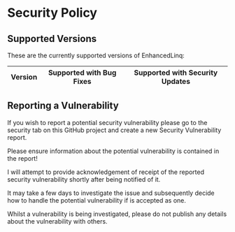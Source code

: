 # Security Policy

## Supported Versions

These are the currently supported versions of EnhancedLinq:

| Version | Supported with Bug Fixes | Supported with Security Updates |
| ------- | --------------------------|------------------------------- |

## Reporting a Vulnerability
If you wish to report a potential security vulnerability please go to the security tab on this GitHub project and create a new Security Vulnerability report. 

Please ensure information about the potential vulnerability is contained in the report!

I will attempt to provide acknowledgement of receipt of the reported security vulnerability shortly after being notified of it. 

It may take a few days to investigate the issue and subsequently decide how to handle the potential vulnerability if is accepted as one.

Whilst a vulnerability is being investigated, please do not publish any details about the vulnerability with others.
